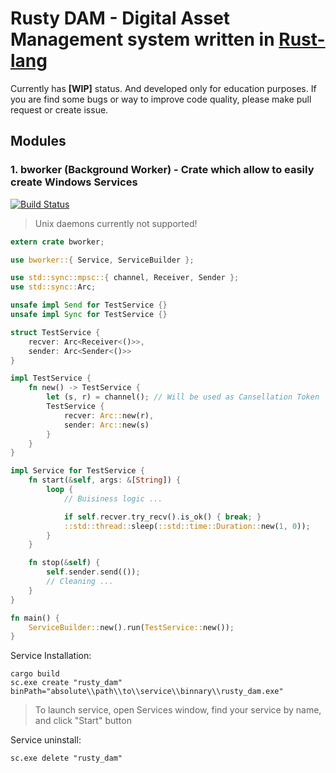 # Rusty DAM - Digital Asset Management system written in [Rust-lang]

Currently has **[WIP]** status. And developed only for education purposes.
If you are find some bugs or way to improve code quality, please make pull request or create issue.

## Modules 

### 1. bworker (Background Worker) - Crate which allow to easily create Windows Services

[![Build Status](https://travis-ci.org/AlexNav73/rusty_dam.svg?branch=master)](https://travis-ci.org/AlexNav73/rusty_dam)

> Unix daemons currently not supported!

```rust
extern crate bworker;

use bworker::{ Service, ServiceBuilder };

use std::sync::mpsc::{ channel, Receiver, Sender };
use std::sync::Arc;

unsafe impl Send for TestService {}
unsafe impl Sync for TestService {}

struct TestService {
    recver: Arc<Receiver<()>>,
    sender: Arc<Sender<()>>
}

impl TestService {
    fn new() -> TestService {
        let (s, r) = channel(); // Will be used as Cansellation Token
        TestService {
            recver: Arc::new(r),
            sender: Arc::new(s)
        }
    }
}

impl Service for TestService {
    fn start(&self, args: &[String]) {
        loop { 
            // Buisiness logic ...

            if self.recver.try_recv().is_ok() { break; }
            ::std::thread::sleep(::std::time::Duration::new(1, 0));
        }
    }

    fn stop(&self) {
        self.sender.send(());
        // Cleaning ...
    }
}

fn main() {
    ServiceBuilder::new().run(TestService::new());
}
```

Service Installation:

```
cargo build
sc.exe create "rusty_dam" binPath="absolute\\path\\to\\service\\binnary\\rusty_dam.exe"
```

> To launch service, open Services window, find your service by name, and click "Start" button

Service uninstall:
```
sc.exe delete "rusty_dam"
```

[Rust-lang]: https://www.rust-lang.org 
